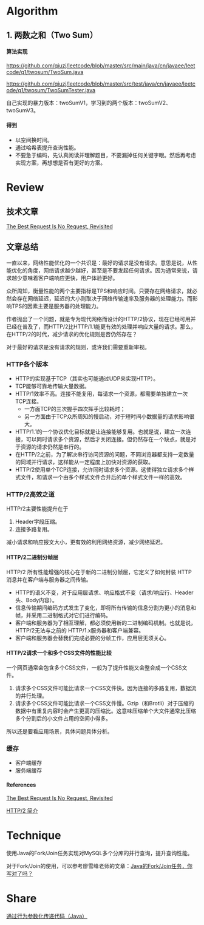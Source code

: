 # Algorithm

## 1. 两数之和（Two Sum）

#### 算法实现

https://github.com/qiuzj/leetcode/blob/master/src/main/java/cn/javaee/leetcode/q1/twosum/TwoSum.java

https://github.com/qiuzj/leetcode/blob/master/src/test/java/cn/javaee/leetcode/q1/twosum/TwoSumTester.java

自己实现的暴力版本：twoSumV1，学习到的两个版本：twoSumV2、twoSumV3。

#### 得到

- 以空间换时间。
- 通过哈希表提升查询性能。
- 不要急于编码，先认真阅读并理解题目，不要漏掉任何关键字眼。然后再考虑实现方案，再想想是否有更好的方案。


# Review

## 技术文章

[The Best Request Is No Request, Revisited](https://alistapart.com/article/the-best-request-is-no-request-revisited) 

## 文章总结

一直以来，网络性能优化的一个共识是：最好的请求是没有请求。意思是说，从性能优化的角度，网络请求越少越好，甚至是不要发起任何请求。因为通常来说，请求越少意味着客户端响应更快，用户体验更好。

众所周知，衡量性能的两个主要指标是TPS和响应时间。只要存在网络请求，就必然会存在网络延迟，延迟的大小则取决于网络传输速率及服务器的处理能力。而影响TPS的因素主要是服务器的处理能力。

作者抛出了一个问题，就是专为现代网络而设计的HTTP/2协议，现在已经可用并已经在普及了，而HTTP/2比HTTP/1.1能更有效的处理并响应大量的请求。那么，在HTTP/2的时代，减少请求的优化规则是否仍然存在？

对于最好的请求是没有请求的规则，或许我们需要重新审视。

### HTTP各个版本

- HTTP的实现基于TCP（其实也可能通过UDP来实现HTTP）。
- TCP能够可靠地传输大量数据。
- HTTP/1效率不高。连接不能复用，每请求一个资源，都需要单独建立一次TCP连接。
	- 一方面TCP的三次握手四次挥手比较耗时；
	- 另一方面由于TCP众所周知的慢启动，对于短时间小数据量的请求影响很大。
- HTTP/1.1的一个协议优化目标就是让连接能够复用。也就是说，建立一次连接，可以同时请求多个资源，然后才关闭连接。但仍然存在一个缺点，就是对于资源的请求仍然是串行的。
- 在HTTP/2之前，为了解决串行访问资源的问题，不同浏览器都支持一定数量的同域并行请求，这样能从一定程度上加快对资源的获取。
- HTTP/2使用单个TCP连接，允许同时请求多个资源。这使得独立请求多个样式文件，和请求一个由多个样式文件合并后的单个样式文件一样的高效。

### HTTP/2高效之道

HTTP/2主要性能提升在于

1. Header字段压缩。
2. 连接多路复用。

减小请求和响应报文大小，更有效的利用网络资源，减少网络延迟。

#### HTTP/2二进制分帧层

HTTP/2 所有性能增强的核心在于新的二进制分帧层，它定义了如何封装 HTTP 消息并在客户端与服务器之间传输。

- HTTP的语义不变，对于应用层请求、响应格式不变（请求/响应行、Header头、Body内容）。
- 信息传输期间编码方式发生了变化，即将所有传输的信息分割为更小的消息和帧，并采用二进制格式对它们进行编码。
- 客户端和服务器为了相互理解，都必须使用新的二进制编码机制。也就是说，HTTP/2无法与之前的 HTTP/1.x服务器和客户端兼容。
- 客户端和服务器会替我们完成必要的分帧工作，应用层无须关心。

#### HTTP/2请求一个和多个CSS文件的性能比较

一个网页通常会包含多个CSS文件，一般为了提升性能又会整合成一个CSS文件。

1. 请求多个CSS文件可能比请求一个CSS文件快。因为连接的多路复用，数据流的并行处理。
2. 请求多个CSS文件可能比请求一个CSS文件慢。Gzip（和Brotli）对于压缩的数据中有重复内容时会产生更高的压缩比。这意味压缩单个大文件通常比压缩多个分割后的小文件占用的空间小得多。

所以还是要看应用场景，具体问题具体分析。

### 缓存

- 客户端缓存
- 服务端缓存

#### References

[The Best Request Is No Request, Revisited](https://alistapart.com/article/the-best-request-is-no-request-revisited) 

[HTTP/2 简介](https://developers.google.com/web/fundamentals/performance/http2/?hl=zh-cn)

# Technique

使用Java的Fork/Join任务实现对MySQL多个分库的并行查询，提升查询性能。

对于Fork/Join的使用，可以参考廖雪峰老师的文章：[Java的Fork/Join任务，你写对了吗？](https://www.liaoxuefeng.com/article/001493522711597674607c7f4f346628a76145477e2ff82000)

# Share

[通过行为参数化传递代码（Java）](https://mp.weixin.qq.com/s/BZ6VbT-SXueGo7hGKMR8pg)
